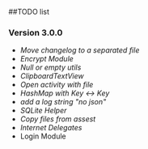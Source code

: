 ##TODO list

### Version 3.0.0
 - *Move changelog to a separated file*
 - *Encrypt Module*
 - *Null or empty utils*
 - *ClipboardTextView*
 - *Open activity with file*
 - *HashMap with Key <-> Key*
 - *add a log string "no json"*
 - *SQLite Helper*
 - *Copy files from assest*
 - *Internet Delegates*
 - Login Module
